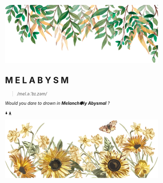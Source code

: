<img src="head@2x.png" align="center" />

# M E L A B Y S M 

> _/mel.ə.'bɪ.zəm/_

_Would you dare to drown in __Melanch⭓ly Abysmal__ ?_

🌢  [🌢](https://melabysm.github.io/melabysm.html)

<img src="footer.png" align="center" />
